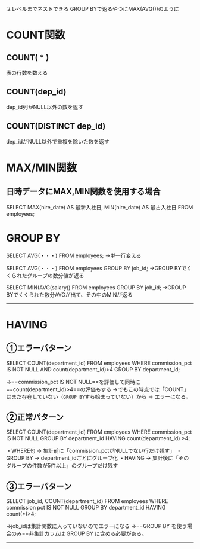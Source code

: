 ２レベルまでネストできる
GROUP BYで返るやつにMAX(AVG())のように
# COUNT関数
## COUNT( * )
表の行数を数える
## COUNT(dep_id)
dep_id列がNULL以外の数を返す
## COUNT(DISTINCT dep_id)
dep_idがNULL以外で重複を除いた数を返す
# MAX/MIN関数
## 日時データにMAX,MIN関数を使用する場合
SELECT 
  MAX(hire_date) AS 最新入社日,
  MIN(hire_date) AS 最古入社日
FROM 
  employees;



# GROUP BY

SELECT AVG(・・・) FROM employees;
→単一行変える

SELECT AVG(・・・) FROM employees GROUP BY job_id;
→GROUP BYでくくられたグループの数分値が返る

SELECT MIN(AVG(salary)) FROM employees GROUP BY job_id;
→GROUP BYでくくられた数分AVGが出て、その中のMINが返る

---
# HAVING

## ①エラーパターン

SELECT COUNT(department_id) 
FROM employees 
WHERE commission_pct  IS NOT NULL AND count(department_id)>4 
GROUP BY department_id;  

→==commission_pct  IS NOT NULL==を評価して同時に==count(department_id)>4==の評価もする
→でもこの時点では「COUNT」はまだ存在していない（`GROUP BY`すら始まっていない）から 
→ エラーになる。

## ②正常パターン

SELECT COUNT(department_id) 
FROM employees 
WHERE commission_pct  IS NOT NULL 
GROUP BY department_id 
HAVING count(department_id) >4;  

・WHERE句 → 集計前に「commission_pctがNULLでない行だけ残す」
・GROUP BY → department_idごとにグループ化
・HAVING → 集計後に「そのグループの件数が5件以上」のグループだけ残す

## ③エラーパターン

SELECT job_id, COUNT(department_id) 
FROM employees 
WHERE commission pct IS NOT NULL 
GROUP BY department_id 
HAVING count(*)>4;

→job_idは集計関数に入っていないのでエラーになる
→==GROUP BY を使う場合のみ==非集計カラムは GROUP BY に含める必要がある。

---
